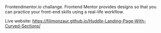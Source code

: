 Frontendmentor.io challange.
Frontend Mentor provides designs so that you can practice your front-end skills using a real-life workflow.

Live website: https://filimonzaur.github.io/Huddle-Landing-Page-With-Curved-Sections/
